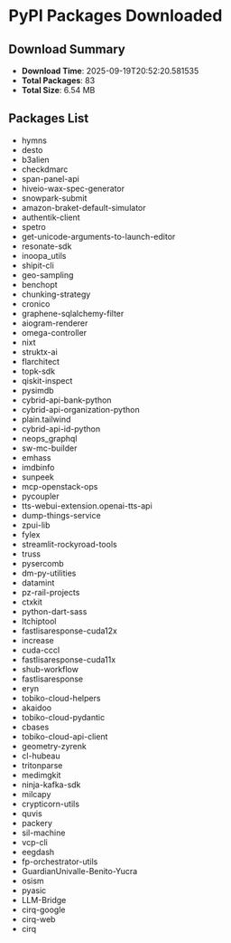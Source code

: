 # PyPI Packages Downloaded

## Download Summary
- **Download Time**: 2025-09-19T20:52:20.581535
- **Total Packages**: 83
- **Total Size**: 6.54 MB

## Packages List
- hymns
- desto
- b3alien
- checkdmarc
- span-panel-api
- hiveio-wax-spec-generator
- snowpark-submit
- amazon-braket-default-simulator
- authentik-client
- spetro
- get-unicode-arguments-to-launch-editor
- resonate-sdk
- inoopa_utils
- shipit-cli
- geo-sampling
- benchopt
- chunking-strategy
- cronico
- graphene-sqlalchemy-filter
- aiogram-renderer
- omega-controller
- nixt
- struktx-ai
- flarchitect
- topk-sdk
- qiskit-inspect
- pysimdb
- cybrid-api-bank-python
- cybrid-api-organization-python
- plain.tailwind
- cybrid-api-id-python
- neops_graphql
- sw-mc-builder
- emhass
- imdbinfo
- sunpeek
- mcp-openstack-ops
- pycoupler
- tts-webui-extension.openai-tts-api
- dump-things-service
- zpui-lib
- fylex
- streamlit-rockyroad-tools
- truss
- pysercomb
- dm-py-utilities
- datamint
- pz-rail-projects
- ctxkit
- python-dart-sass
- ltchiptool
- fastlisaresponse-cuda12x
- increase
- cuda-cccl
- fastlisaresponse-cuda11x
- shub-workflow
- fastlisaresponse
- eryn
- tobiko-cloud-helpers
- akaidoo
- tobiko-cloud-pydantic
- cbases
- tobiko-cloud-api-client
- geometry-zyrenk
- cl-hubeau
- tritonparse
- medimgkit
- ninja-kafka-sdk
- milcapy
- crypticorn-utils
- quvis
- packery
- sil-machine
- vcp-cli
- eegdash
- fp-orchestrator-utils
- GuardianUnivalle-Benito-Yucra
- osism
- pyasic
- LLM-Bridge
- cirq-google
- cirq-web
- cirq
